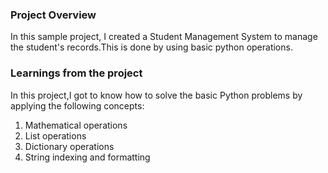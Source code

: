 ### Project Overview

 In this sample project, I created a Student Management System to manage the student's records.This is done by using basic python operations.  


### Learnings from the project

 In this project,I got to know how to solve the basic Python problems by applying the following concepts:
1. Mathematical operations
2. List operations
3. Dictionary operations
4. String indexing and formatting


